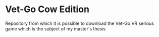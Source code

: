 # Vet-Go Cow Edition

Repository from which it is possible to download the Vet-Go VR serious game which is the subject of my master's thesis
